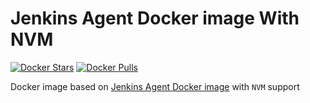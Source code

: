 # Jenkins Agent Docker image With NVM

[![Docker Stars](https://img.shields.io/docker/stars/smildlzj/jenkins-slave-nvm.svg)](https://hub.docker.com/r/smildlzj/jenkins-slave-nvm/)
[![Docker Pulls](https://img.shields.io/docker/pulls/smildlzj/jenkins-slave-nvm.svg)](https://hub.docker.com/r/smildlzj/jenkins-slave-nvm/)

Docker image based on [Jenkins Agent Docker image](https://github.com/jenkins/docker-slave) with `NVM` support


